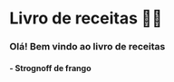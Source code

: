 # Livro de receitas :woman_cook:



### Olá! Bem vindo ao livro de receitas





#### - Strognoff de frango





